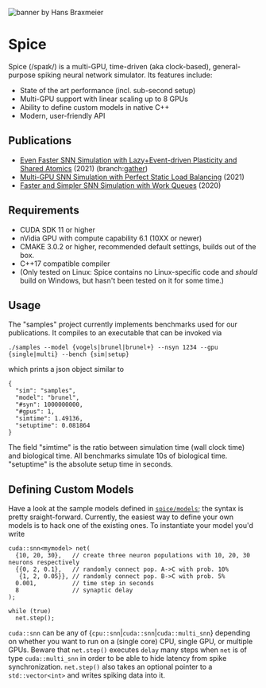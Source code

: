 ![banner by Hans Braxmeier](spices.jpg)

# Spice

Spice (/spaɪk/) is a multi-GPU, time-driven (aka clock-based), general-purpose spiking neural network simulator. Its features include:
- State of the art performance (incl. sub-second setup)
- Multi-GPU support with linear scaling up to 8 GPUs
- Ability to define custom models in native C++
- Modern, user-friendly API

## Publications
- [Even Faster SNN Simulation with Lazy+Event-driven Plasticity and Shared Atomics](https://bautembach.de/#hpec2021) (2021) (branch:[gather](https://github.com/denniskb/spice/tree/gather))
- [Multi-GPU SNN Simulation with Perfect Static Load Balancing](https://bautembach.de/#ijcnn2021) (2021)
- [Faster and Simpler SNN Simulation with Work Queues](https://bautembach.de/#ijcnn2020) (2020)

## Requirements
- CUDA SDK 11 or higher
- nVidia GPU with compute capability 6.1 (10XX or newer)
- CMAKE 3.0.2 or higher, recommended default settings, builds out of the box.
- C++17 compatible compiler
- (Only tested on Linux: Spice contains no Linux-specific code and *should* build on Windows, but hasn't been tested on it for some time.)

## Usage
The "samples" project currently implements benchmarks used for our publications. It compiles to an executable that can be invoked via
```
./samples --model {vogels|brunel|brunel+} --nsyn 1234 --gpu {single|multi} --bench {sim|setup}
```
which prints a json object similar to
```
{
  "sim": "samples",
  "model": "brunel",
  "#syn": 1000000000,
  "#gpus": 1,
  "simtime": 1.49136,
  "setuptime": 0.081864
}
```
The field "simtime" is the ratio between simulation time (wall clock time) and biological time. All benchmarks simulate 10s of biological time. "setuptime" is the absolute setup time in seconds.

## Defining Custom Models
Have a look at the sample models defined in [`spice/models`](https://github.com/denniskb/spice/tree/master/spice/models); the syntax is pretty sraight-forward. Currently, the easiest way to define your own models is to hack one of the existing ones. To instantiate your model you'd write
```
cuda::snn<mymodel> net(
  {10, 20, 30},   // create three neuron populations with 10, 20, 30 neurons respectively
  {{0, 2, 0.1},   // randomly connect pop. A->C with prob. 10%
   {1, 2, 0.05}}, // randomly connect pop. B->C with prob. 5%
  0.001,          // time step in seconds
  8               // synaptic delay
);

while (true)
  net.step();
```
`cuda::snn` can be any of {`cpu::snn`|`cuda::snn`|`cuda::multi_snn`} depending on whether you want to run on a (single core) CPU, single GPU, or multiple GPUs. Beware that `net.step()` executes `delay` many steps when `net` is of type `cuda::multi_snn` in order to be able to hide latency from spike synchronization. `net.step()` also takes an optional pointer to a `std::vector<int>` and writes spiking data into it.
